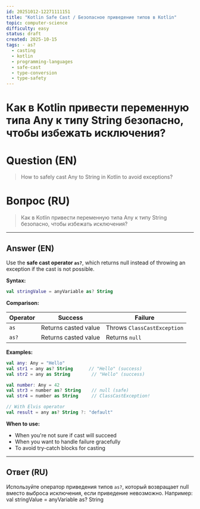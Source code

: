```yaml
---
id: 20251012-12271111151
title: "Kotlin Safe Cast / Безопасное приведение типов в Kotlin"
topic: computer-science
difficulty: easy
status: draft
created: 2025-10-15
tags: - as?
  - casting
  - kotlin
  - programming-languages
  - safe-cast
  - type-conversion
  - type-safety
---
```

# Как в Kotlin привести переменную типа Any к типу String безопасно, чтобы избежать исключения?

# Question (EN)
> How to safely cast Any to String in Kotlin to avoid exceptions?

# Вопрос (RU)
> Как в Kotlin привести переменную типа Any к типу String безопасно, чтобы избежать исключения?

---

## Answer (EN)

Use the **safe cast operator `as?`**, which returns null instead of throwing an exception if the cast is not possible.

**Syntax:**
```kotlin
val stringValue = anyVariable as? String
```

**Comparison:**

| Operator | Success | Failure |
|----------|---------|---------|
| `as` | Returns casted value | Throws `ClassCastException` |
| `as?` | Returns casted value | Returns `null` |

**Examples:**
```kotlin
val any: Any = "Hello"
val str1 = any as? String      // "Hello" (success)
val str2 = any as String        // "Hello" (success)

val number: Any = 42
val str3 = number as? String    // null (safe)
val str4 = number as String     // ClassCastException!

// With Elvis operator
val result = any as? String ?: "default"
```

**When to use:**
- When you're not sure if cast will succeed
- When you want to handle failure gracefully
- To avoid try-catch blocks for casting

---

## Ответ (RU)

Используйте оператор приведения типов `as?`, который возвращает null вместо выброса исключения, если приведение невозможно. Например: val stringValue = anyVariable as? String

